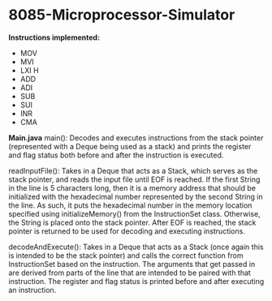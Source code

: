 # 8085-Microprocessor-Simulator
**Instructions implemented:**
* MOV
* MVI
* LXI H
* ADD
* ADI
* SUB
* SUI
* INR
* CMA

**Main.java**
main():
Decodes and executes instructions from the stack pointer (represented with a Deque being used as a stack) and prints the register and flag status both before and after the instruction is executed.

readInputFile():
Takes in a Deque that acts as a Stack, which serves as the stack pointer, and reads the input file until EOF is reached. If the first String in the line is 5 characters long, then it is a memory address that should be initialized with the hexadecimal number represented by the second String in the line. As such, it puts the hexadecimal number in the memory location specified using initializeMemory() from the InstructionSet class. Otherwise, the String is placed onto the stack pointer. After EOF is reached, the stack pointer is returned to be used for decoding and executing instructions.

decodeAndExecute():
Takes in a Deque that acts as a Stack (once again this is intended to be the stack pointer) and calls the correct function from InstructionSet based on the instruction. The arguments that get passed in are derived from parts of the line that are intended to be paired with that instruction. The register and flag status is printed before and after executing an instruction.
